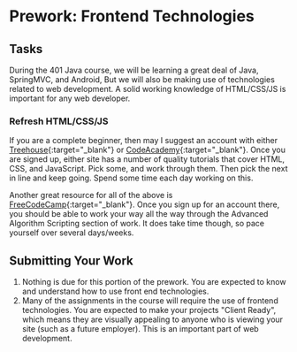# Prework: Frontend Technologies

## Tasks

During the 401 Java course, we will be learning a great deal of Java, SpringMVC, and Android, But we will also be making use of technologies related to web development. A solid working knowledge of HTML/CSS/JS is important for any web developer.

### Refresh HTML/CSS/JS

If you are a complete beginner, then may I suggest an account with either [Treehouse](http://teamtreehouse.com/){:target="_blank"} or [CodeAcademy](http://codeacademy.com/){:target="_blank"}. Once you are signed up, either site has a number of quality tutorials that cover HTML, CSS, and JavaScript. Pick some, and work through them. Then pick the next in line and keep going. Spend some time each day working on this.

Another great resource for all of the above is [FreeCodeCamp](http://www.freecodecamp.com){:target="_blank"}. Once you sign up for an account there, you should be able to work your way all the way through the Advanced Algorithm Scripting section of work. It does take time though, so pace yourself over several days/weeks.

## Submitting Your Work

1. Nothing is due for this portion of the prework. You are expected to know and understand how to use front end technologies.
2. Many of the assignments in the course will require the use of frontend technologies. You are expected to make your projects "Client Ready", which means they are visually appealing to anyone who is viewing your site (such as a future employer). This is an important part of web development.
